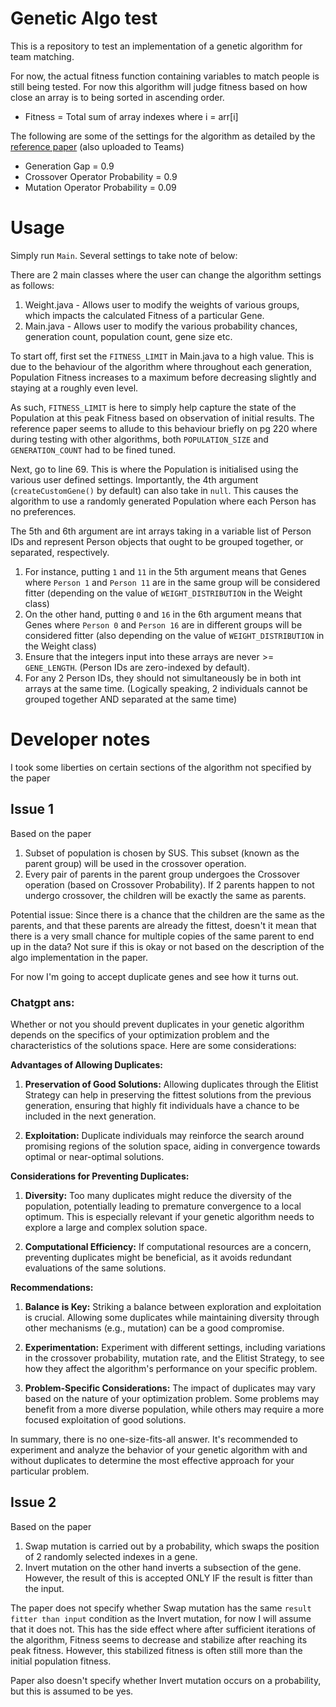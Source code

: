 # Genetic Algo test

This is a repository to test an implementation of a genetic algorithm for team matching.

For now, the actual fitness function containing variables to match people is still being tested. For now this algorithm will judge fitness based on how close an array is to being sorted in ascending order.
- Fitness = Total sum of array indexes where i = arr\[i\]

The following are some of the settings for the algorithm as detailed by the [reference paper](https://www.sciencedirect.com/science/article/abs/pii/S0950705117304914#sec0013) (also uploaded to Teams)


- Generation Gap = 0.9
- Crossover Operator Probability = 0.9
- Mutation Operator Probability = 0.09


# Usage

Simply run `Main`. Several settings to take note of below:

There are 2 main classes where the user can change the algorithm settings as follows:
1. Weight.java - Allows user to modify the weights of various groups, which impacts the calculated Fitness of a particular Gene.
2. Main.java - Allows user to modify the various probability chances, generation count, population count, gene size etc.

To start off, first set the `FITNESS_LIMIT` in Main.java to a high value. This is due to the behaviour of the algorithm where throughout each generation, Population Fitness increases to a maximum before decreasing slightly and staying at a roughly even level.

As such, `FITNESS_LIMIT` is here to simply help capture the state of the Population at this peak Fitness based on observation of initial results.
The reference paper seems to allude to this behaviour briefly on pg 220 where during testing with other algorithms, both `POPULATION_SIZE` and `GENERATION_COUNT` had to be fined tuned.

Next, go to line 69. This is where the Population is initialised using the various user defined settings. Importantly, the 4th argument (`createCustomGene()` by default) can also take in `null`. This causes the algorithm to use a randomly generated Population where each Person has no preferences.

The 5th and 6th argument are int arrays taking in a variable list of Person IDs and represent Person objects that ought to be grouped together, or separated, respectively.
1. For instance, putting `1` and `11` in the 5th argument means that Genes where `Person 1` and `Person 11` are in the same group will be considered fitter (depending on the value of `WEIGHT_DISTRIBUTION` in the Weight class)
2. On the other hand, putting `0` and `16` in the 6th argument means that Genes where `Person 0` and `Person 16` are in different groups will be considered fitter (also depending on the value of `WEIGHT_DISTRIBUTION` in the Weight class)
3. Ensure that the integers input into these arrays are never >= `GENE_LENGTH`. (Person IDs are zero-indexed by default).
4. For any 2 Person IDs, they should not simultaneously be in both int arrays at the same time. (Logically speaking, 2 individuals cannot be grouped together AND separated at the same time)


# Developer notes

I took some liberties on certain sections of the algorithm not specified by the paper

## Issue 1

Based on the paper

1. Subset of population is chosen by SUS. This subset (known as the parent group) will be used in the crossover operation.
2. Every pair of parents in the parent group undergoes the Crossover operation (based on Crossover Probability). If 2 parents happen to not undergo crossover, the children will be exactly the same as parents.

Potential issue: Since there is a chance that the children are the same as the parents, and that these parents are already the fittest, doesn't it mean that there is a very small chance for multiple copies of the same parent to end up in the data?
Not sure if this is okay or not based on the description of the algo implementation in the paper.

For now I'm going to accept duplicate genes and see how it turns out.

### Chatgpt ans:

Whether or not you should prevent duplicates in your genetic algorithm depends on the specifics of your optimization problem and the characteristics of the solutions space. Here are some considerations:

**Advantages of Allowing Duplicates:**
1. **Preservation of Good Solutions:** Allowing duplicates through the Elitist Strategy can help in preserving the fittest solutions from the previous generation, ensuring that highly fit individuals have a chance to be included in the next generation.

2. **Exploitation:** Duplicate individuals may reinforce the search around promising regions of the solution space, aiding in convergence towards optimal or near-optimal solutions.

**Considerations for Preventing Duplicates:**
1. **Diversity:** Too many duplicates might reduce the diversity of the population, potentially leading to premature convergence to a local optimum. This is especially relevant if your genetic algorithm needs to explore a large and complex solution space.

2. **Computational Efficiency:** If computational resources are a concern, preventing duplicates might be beneficial, as it avoids redundant evaluations of the same solutions.

**Recommendations:**
1. **Balance is Key:** Striking a balance between exploration and exploitation is crucial. Allowing some duplicates while maintaining diversity through other mechanisms (e.g., mutation) can be a good compromise.

2. **Experimentation:** Experiment with different settings, including variations in the crossover probability, mutation rate, and the Elitist Strategy, to see how they affect the algorithm's performance on your specific problem.

3. **Problem-Specific Considerations:** The impact of duplicates may vary based on the nature of your optimization problem. Some problems may benefit from a more diverse population, while others may require a more focused exploitation of good solutions.

In summary, there is no one-size-fits-all answer. It's recommended to experiment and analyze the behavior of your genetic algorithm with and without duplicates to determine the most effective approach for your particular problem.


## Issue 2

Based on the paper

1. Swap mutation is carried out by a probability, which swaps the position of 2 randomly selected indexes in a gene.
2. Invert mutation on the other hand inverts a subsection of the gene. However, the result of this is accepted ONLY IF the result is fitter than the input.

The paper does not specify whether Swap mutation has the same `result fitter than input` condition as the Invert mutation, for now I will assume that it does not. This has the side effect where after sufficient iterations of the algorithm, Fitness seems to decrease and stabilize after reaching its peak fitness. However, this stabilized fitness is often still more than the initial population fitness.

Paper also doesn't specify whether Invert mutation occurs on a probability, but this is assumed to be yes.

